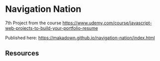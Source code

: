 # Navigation Nation

7th Project from the course https://www.udemy.com/course/javascript-web-projects-to-build-your-portfolio-resume


Published here: https://makadown.github.io/navigation-nation/index.html

## Resources
